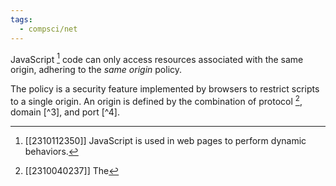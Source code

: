 ```yaml
---
tags:
  - compsci/net
---
```

JavaScript [^1] code can only access resources associated with the same origin, adhering to the *same origin* policy. 

The policy is a security feature implemented by browsers to restrict scripts to a single origin. An origin is defined by the combination of protocol [^2], domain [^3], and port [^4].

[^1]: [[2310112350]] JavaScript is used in web pages to perform dynamic behaviors.
[^2]: [[2310040237]] The 